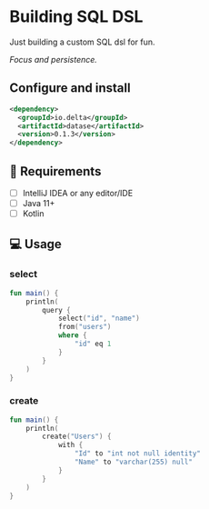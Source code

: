 # Building SQL DSL

Just building a custom SQL dsl for fun.

_Focus and persistence._

## Configure and install

```xml
<dependency>
  <groupId>io.delta</groupId>
  <artifactId>datase</artifactId>
  <version>0.1.3</version>
</dependency>
```

## :dart: Requirements

- [ ] IntelliJ IDEA or any editor/IDE
- [ ] Java 11+
- [ ] Kotlin

## :computer: Usage

### select

```kotlin
fun main() {
    println(
        query {
            select("id", "name")
            from("users")
            where {
                "id" eq 1
            }
        }
    )
}
```

### create

```kotlin
fun main() {
    println(
        create("Users") {
            with {
                "Id" to "int not null identity"
                "Name" to "varchar(255) null"
            }
        }
    )
}
```
